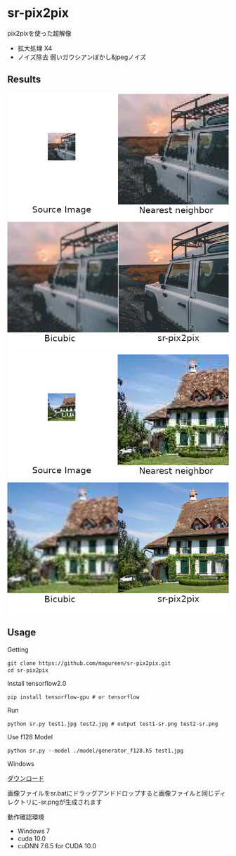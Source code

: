 # sr-pix2pix
pix2pixを使った超解像
- 拡大処理 X4
- ノイズ除去 弱いガウシアンぼかし&jpegノイズ

## Results
![demo1](https://raw.githubusercontent.com/magureen/sr-pix2pix/master/img/demo1.png)
![demo2](https://raw.githubusercontent.com/magureen/sr-pix2pix/master/img/demo2.png)

## Usage
Getting
```
git clone https://github.com/magureen/sr-pix2pix.git
cd sr-pix2pix
```
Install tensorflow2.0
```
pip install tensorflow-gpu # or tensorflow
```
Run
```
python sr.py test1.jpg test2.jpg # output test1-sr.png test2-sr.png
```

Use f128 Model
```
python sr.py --model ./model/generator_f128.h5 test1.jpg
```

Windows

[ダウンロード](https://)

画像ファイルをsr.batにドラッグアンドドロップすると画像ファイルと同じディレクトリに-sr.pngが生成されます

動作確認環境
- Windows 7
- cuda 10.0
- cuDNN 7.6.5 for CUDA 10.0
